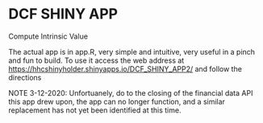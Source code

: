 # DCF SHINY APP
Compute Intrinsic Value

The actual app is in app.R, very simple and intuitive, very useful in a pinch and fun to build. 
To use it access the web address at 	https://hhcshinyholder.shinyapps.io/DCF_SHINY_APP2/  and follow the directions

NOTE 3-12-2020: Unfortuanely, do to the closing of the financial data API this app drew upon, the app can no longer function, and a similar replacement has not yet been identified at this time.
